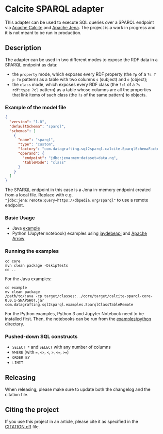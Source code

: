 # Calcite SPARQL adapter

This adapter can be used to execute SQL queries over a SPARQL endpoint via [Apache Calcite](https://calcite.apache.org/) and [Apache Jena](https://jena.apache.org/). The project is a work in progress and it is not meant to be run in production.

## Description

The adapter can be used in two different modes to expose the RDF data in a SPARQL endpoint as data:

- the `property` mode, which exposes every RDF property (the `?p` of a `?s ?p ?o` pattern) as a table with two columns `s` (subject) and `o` (object);
- the `class` mode, which exposes every RDF class (the `?cl` of a `?s rdf:type ?cl` pattern) as a table whose columns are all the properties that link items of such class (the `?s` of the same pattern) to objects. 

### Example of the model file

```json
{
  "version": "1.0",
  "defaultSchema": "sparql",
  "schemas": [
    {
      "name": "sparql",
      "type": "custom",
      "factory": "com.datagrafting.sql2sparql.calcite.SparqlSchemaFactory",
      "operand": {
        "endpoint": "jdbc:jena:mem:dataset=data.nq",
        "tableMode": "class"
      }
    }
  ]
}

```

The SPARQL endpoint in this case is a Jena in-memory endpoint created from a local file. Replace with e.g. `"jdbc:jena:remote:query=https://dbpedia.org/sparql"` to use a remote endpoint.

### Basic Usage

- Java [example](examples/java/src/main/java/com/datagrafting/sql2sparql/examples/SparqlClassTableRemote.java)
- Python (Jupyter notebook) examples using [jaydebeapi](examples/python/Query%20DBPedia%20with%20jaydebeapi.ipynb) and [Apache Arrow](examples/python/Query%20DBPedia%20with%20Apache%20Arrow.ipynb)

### Running the examples

```shell
cd core
mvn clean package -DskipTests
cd ..
```

For the Java examples:

```shell
cd example
mv clean package
/path/to/java -cp target/classes:../core/target/calcite-sparql-core-0.0.1-SNAPSHOT.jar com.datagrafting.sql2sparql.examples.SparqlClassTableRemote
```

For the Python examples, Python 3 and Jupyter Notebook need to be installed first. Then, the notebooks can be run from the [examples/python](examples/python) directory.

### Pushed-down SQL constructs

- `SELECT *` and `SELECT` with any number of columns
- `WHERE` (with `=`, `<>`, `<`, `>`, `<=`, `>=`)
- `ORDER BY`
- `LIMIT`

## Releasing

When releasing, please make sure to update both the changelog and the citation file.

## Citing the project

If you use this project in an article, please cite it as specified in the [CITATION.cff](./CITATION.cff) file.
